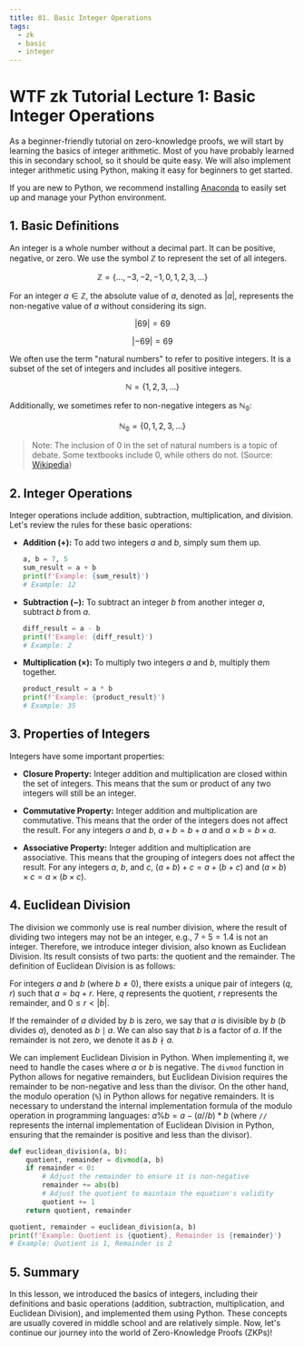 ```yaml
---
title: 01. Basic Integer Operations
tags:
  - zk
  - basic
  - integer
---
```


# WTF zk Tutorial Lecture 1: Basic Integer Operations

As a beginner-friendly tutorial on zero-knowledge proofs, we will start by learning the basics of integer arithmetic. Most of you have probably learned this in secondary school, so it should be quite easy. We will also implement integer arithmetic using Python, making it easy for beginners to get started.


If you are new to Python, we recommend installing [Anaconda](https://www.anaconda.com/download) to easily set up and manage your Python environment.

## 1. Basic Definitions

An integer is a whole number without a decimal part. It can be positive, negative, or zero. We use the symbol $\mathbb{Z}$ to represent the set of all integers.

$$
\mathbb{Z} = \lbrace \ldots, -3, -2, -1, 0, 1, 2, 3, \ldots \rbrace
$$

For an integer $a \in \mathbb{Z}$, the absolute value of $a$, denoted as $\lvert a \rvert$, represents the non-negative value of $a$ without considering its sign.

$$
\lvert 69 \rvert = 69
$$

$$
\lvert -69 \rvert = 69
$$

We often use the term "natural numbers" to refer to positive integers. It is a subset of the set of integers and includes all positive integers.

$$
\mathbb{N} = \lbrace 1, 2, 3, \ldots \rbrace
$$

Additionally, we sometimes refer to non-negative integers as $\mathbb{N_0}$:

$$
\mathbb{N_0} = \lbrace 0, 1, 2, 3, \ldots \rbrace
$$

> Note: The inclusion of 0 in the set of natural numbers is a topic of debate. Some textbooks include 0, while others do not. (Source: [Wikipedia](https://en.wikipedia.org/wiki/Natural_number))

## 2. Integer Operations

Integer operations include addition, subtraction, multiplication, and division. Let's review the rules for these basic operations:

- **Addition ($+$):** To add two integers $a$ and $b$, simply sum them up.
    
    ```python
    a, b = 7, 5
    sum_result = a + b
    print(f'Example: {sum_result}')
    # Example: 12
    ```

- **Subtraction ($-$):** To subtract an integer $b$ from another integer $a$, subtract $b$ from $a$.
    
    ```python
    diff_result = a - b
    print(f'Example: {diff_result}')
    # Example: 2
    ```

- **Multiplication ($\times$):** To multiply two integers $a$ and $b$, multiply them together.
    
    ```python
    product_result = a * b
    print(f'Example: {product_result}')
    # Example: 35
    ```


## 3. Properties of Integers

Integers have some important properties:

- **Closure Property:** Integer addition and multiplication are closed within the set of integers. This means that the sum or product of any two integers will still be an integer.

- **Commutative Property:** Integer addition and multiplication are commutative. This means that the order of the integers does not affect the result. For any integers $a$ and $b$, $a + b = b + a$ and $a \times b = b \times a$.

- **Associative Property:** Integer addition and multiplication are associative. This means that the grouping of integers does not affect the result. For any integers $a$, $b$, and $c$, $(a + b) + c = a + (b + c)$ and $(a \times b) \times c = a \times (b \times c)$.

## 4. Euclidean Division

The division we commonly use is real number division, where the result of dividing two integers may not be an integer, e.g., $7 \div 5 = 1.4$ is not an integer. Therefore, we introduce integer division, also known as Euclidean Division. Its result consists of two parts: the quotient and the remainder. The definition of Euclidean Division is as follows:

For integers $a$ and $b$ (where $b \neq 0$), there exists a unique pair of integers $(q, r)$ such that $a = bq + r$. Here, $q$ represents the quotient, $r$ represents the remainder, and $0 \leq r \lt |b|$.

If the remainder of $a$ divided by $b$ is zero, we say that $a$ is divisible by $b$ ($b$ divides $a$), denoted as $b \mid a$. We can also say that $b$ is a factor of $a$. If the remainder is not zero, we denote it as $b \nmid a$.

We can implement Euclidean Division in Python. When implementing it, we need to handle the cases where $a$ or $b$ is negative. The `divmod` function in Python allows for negative remainders, but Euclidean Division requires the remainder to be non-negative and less than the divisor. On the other hand, the modulo operation (`%`) in Python allows for negative remainders. It is necessary to understand the internal implementation formula of the modulo operation in programming languages: $a\%b=a-(a//b) * b$ (where `//` represents the internal implementation of Euclidean Division in Python, ensuring that the remainder is positive and less than the divisor).

```python
def euclidean_division(a, b):
    quotient, remainder = divmod(a, b)
    if remainder < 0:
        # Adjust the remainder to ensure it is non-negative
        remainder += abs(b)
        # Adjust the quotient to maintain the equation's validity
        quotient += 1
    return quotient, remainder

quotient, remainder = euclidean_division(a, b)
print(f'Example: Quotient is {quotient}, Remainder is {remainder}')
# Example: Quotient is 1, Remainder is 2
```

## 5. Summary

In this lesson, we introduced the basics of integers, including their definitions and basic operations (addition, subtraction, multiplication, and Euclidean Division), and implemented them using Python. These concepts are usually covered in middle school and are relatively simple. Now, let's continue our journey into the world of Zero-Knowledge Proofs (ZKPs)!